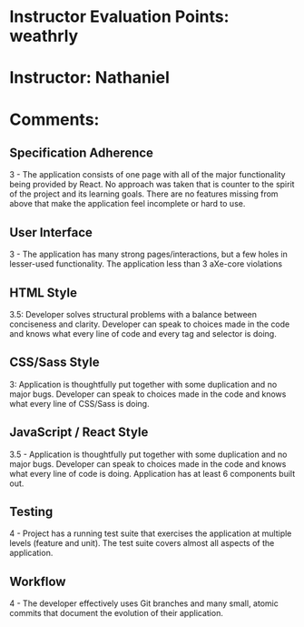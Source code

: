 # Instructor Evaluation Points: weathrly
# Instructor: Nathaniel
# Comments:

## Specification Adherence

3 - The application consists of one page with all of the major functionality being provided by React. No approach was taken that is counter to the spirit of the project and its learning goals. There are no features missing from above that make the application feel incomplete or hard to use.

## User Interface

3 - The application has many strong pages/interactions, but a few holes in lesser-used functionality. The application less than 3 aXe-core violations

## HTML Style

3.5: Developer solves structural problems with a balance between conciseness and clarity. Developer can speak to choices made in the code and knows what every line of code and every tag and selector is doing.

## CSS/Sass Style

3: Application is thoughtfully put together with some duplication and no major bugs. Developer can speak to choices made in the code and knows what every line of CSS/Sass is doing.

## JavaScript / React Style

3.5 - Application is thoughtfully put together with some duplication and no major bugs. Developer can speak to choices made in the code and knows what every line of code is doing. Application has at least 6 components built out.

## Testing

4 - Project has a running test suite that exercises the application at multiple levels (feature and unit). The test suite covers almost all aspects of the application.

## Workflow

4 - The developer effectively uses Git branches and many small, atomic commits that document the evolution of their application.
